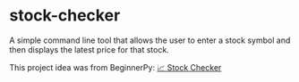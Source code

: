 # stock-checker
A simple command line tool that allows the user to enter a stock symbol and then displays the latest price for that stock.

This project idea was from BeginnerPy: [:chart_with_upwards_trend: Stock Checker](https://github.com/beginnerpy-com/project-ideas/blob/main/projects/stock-checker.md)
